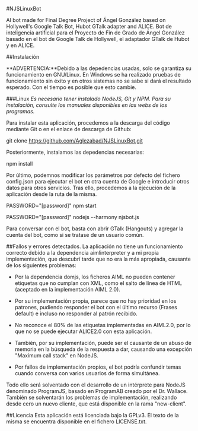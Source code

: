 #NJSLinuxBot

AI bot made for Final Degree Project of Ángel González based on Hollywell's Google Talk Bot, Hubot GTalk adapter and ALICE.
Bot de inteligencia artificial para el Proyecto de Fin de Grado de Ángel González basado en el bot de Google Talk de Hollywell, el adaptador GTalk de Hubot y en ALICE.

##Instalación

**ADVERTENCIA:**Debido a las depedencias usadas, solo se garantiza su funcionamiento en GNU/Linux. En Windows se ha realizado pruebas de funcionamiento sin éxito y en otros sistemas no se sabe si dará el resultado esperado. Con el tiempo es posible que esto cambie.

###Linux
*Es necesario tener instalado NodeJS, Git y NPM. Para su instalación, consulte los manuales disponibles en las webs de los programas.*

Para instalar esta aplicación, procedemos a la descarga del código mediante Git o en el enlace de descarga de Github:

  git clone https://github.com/Aglezabad/NJSLinuxBot.git

Posteriormente, instalamos las depedencias necesarias:

  npm install

Por último, podemnos modificar los parámetros por defecto del fichero config.json para ejecutar el bot en otra cuenta de Google e introducir otros datos para otros servicios. Tras ello, procedemos a la ejecución de la aplicación desde la ruta de la misma.

  PASSWORD="[password]" npm start

  PASSWORD="[password]" nodejs --harmony njsbot.js

Para conversar con el bot, basta con abrir GTalk (Hangouts) y agregar la cuenta del bot, como si se tratase de un usuario común.

##Fallos y errores detectados.
La aplicación no tiene un funcionamiento correcto debido a la dependencia aimlinterpreter y a mi propia implementación, que descubrí tarde que no era la más apropiada, causante de los siguientes problemas:

* Por la dependencia domjs, los ficheros AIML no pueden contener etiquetas que no cumplan con XML, como el salto de línea de HTML (aceptado en la implementación AIML 2.0). 

* Por su implementación propia, parece que no hay prioridad en los patrones, pudiendo responder el bot con el último recurso (Frases default) e incluso no responder al patrón recibido.

* No reconoce el 80% de las etiquetas implementadas en AIML2.0, por lo que no se puede ejecutar ALICE2.0 con esta aplicación.

* También, por su implementación, puede ser el causante de un abuso de memoria en la búsqueda de la respuesta a dar, causando una excepción "Maximum call stack" en NodeJS.

* Por fallos de implementación propios, el bot podría confundir temas cuando conversa con varios usuarios de forma simultánea.

Todo ello será solventado con el desarrollo de un intérprete para NodeJS denominado ProgramJS, basado en ProgramAB creado por el Dr. Wallace. También se solventarán los problemas de implementación, realizando desde cero un nuevo cliente, que está disponible en la rama "new-client".


##Licencia
Esta aplicación está licenciada bajo la GPLv3. El texto de la misma se encuentra disponible en el fichero LICENSE.txt.